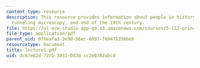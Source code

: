 ```yaml
---
content_type: resource
description: This resource provides information about people in history, scanning
  tunneling microscopy, and end of the 19th century.
file: https://ol-ocw-studio-app-qa.s3.amazonaws.com/courses/5-112-principles-of-chemical-science-fall-2005/dc67e82d72cb38310d3dcc2e8782abcd_lecture1.pdf
file_type: application/pdf
parent_uid: 0f6eafa3-3e90-56ec-6097-f69475356be6
resourcetype: Document
title: lecture1.pdf
uid: dc67e82d-72cb-3831-0d3d-cc2e8782abcd
---
```

